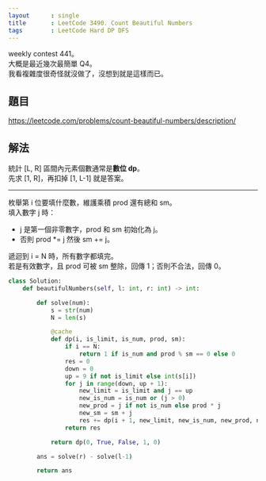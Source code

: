 ```yaml
---
layout      : single
title       : LeetCode 3490. Count Beautiful Numbers
tags        : LeetCode Hard DP DFS
---
```

weekly contest 441。  
大概是最近幾次最簡單 Q4。  
我看複雜度很奇怪就沒做了，沒想到就是這樣而已。  

## 題目

<https://leetcode.com/problems/count-beautiful-numbers/description/>

## 解法

統計 [L, R] 區間內元素個數通常是**數位 dp**。  
先求 [1, R]，再扣掉 [1, L-1] 就是答案。  

---

枚舉第 i 位要填什麼數，維護乘積 prod 還有總和 sm。  
填入數字 j 時：  

- j 是第一個非零數字，prod 和 sm 初始化為 j。  
- 否則 prod *= j 然後 sm += j。  

遞迴到 i = N 時，所有數字都填完。  
若是有效數字，且 prod 可被 sm 整除，回傳 1；否則不合法，回傳 0。  

```python
class Solution:
    def beautifulNumbers(self, l: int, r: int) -> int:

        def solve(num):
            s = str(num)
            N = len(s)

            @cache
            def dp(i, is_limit, is_num, prod, sm):
                if i == N:
                    return 1 if is_num and prod % sm == 0 else 0
                res = 0
                down = 0
                up = 9 if not is_limit else int(s[i])
                for j in range(down, up + 1):
                    new_limit = is_limit and j == up
                    new_is_num = is_num or (j > 0)
                    new_prod = j if not is_num else prod * j
                    new_sm = sm + j
                    res += dp(i + 1, new_limit, new_is_num, new_prod, new_sm)
                return res

            return dp(0, True, False, 1, 0)

        ans = solve(r) - solve(l-1)

        return ans
```
